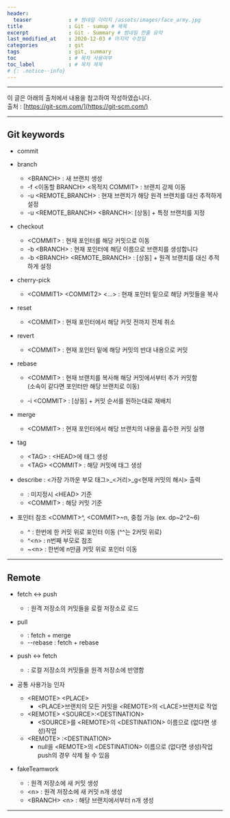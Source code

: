 ```yaml
---
header:
  teaser            : # 썸네일 이미지 /assets/images/face_army.jpg
title               : Git - sumup # 제목
excerpt             : Git - Summary # 썸네일 한줄 요약
last_modified_at    : 2020-12-03 # 마지막 수정일
categories          : git
tags                : git, summary
toc                 : # 목차 사용여부
toc_label           : # 목차 제목
# {: .notice--info}
---
```

---
이 글은 아래의 출처에서 내용을 참고하여 작성하였습니다.  
출처 : [https://git-scm.com/](https://git-scm.com/)

---

## Git keywords
  - commit
 
  - branch 
    - \<BRANCH\> : 새 브랜치 생성
    - -f \<이동할 BRANCH\> \<목적지 COMMIT\> : 브랜치 강제 이동
    - -u \<REMOTE_BRANCH\> : 현재 브랜치가 해당 원격 브랜치를 대신 추적하게 설정
    - -u \<REMOTE_BRANCH\> \<BRANCH\>: [상동] + 특정 브랜치를 지정
 
  - checkout 
    - \<COMMIT\> : 현재 포인터를 해당 커밋으로 이동
    - -b \<BRANCH\> : 현재 포인터에 해당 이름으로 브랜치를 생성합니다
    - -b \<BRANCH\> \<REMOTE_BRANCH\> : [상동] + 원격 브랜치를 대신 추적하게 설정
  
  - cherry-pick 
    - \<COMMIT1\> \<COMMIT2\> \<...\> : 현재 포인터 밑으로 해당 커밋들을 복사
 
  - reset 
    - \<COMMIT\> : 현재 포인터에서 해당 커밋 전까지 전체 취소
 
  - revert
    - \<COMMIT\> : 현재 포인터 밑에 해당 커밋의 반대 내용으로 커밋
 
  - rebase 
    - \<COMMIT\> : 현재 브랜치를 복사해 해당 커밋에서부터 추가 커밋함<br>(소속이 같다면 포인터만 해당 브랜치로 이동)
  
    - -i \<COMMIT\> : [상동] + 커밋 순서를 원하는대로 재배치
  
  - merge 
    - \<COMMIT\> : 현재 포인터에서 해당 브랜치의 내용을 흡수한 커밋 실행
  
  - tag
    - \<TAG\> : \<HEAD\>에 태그 생성
    - \<TAG\> \<COMMIT\> : 해당 커밋에 태그 생성

  - describe : \<가장 가까운 부모 태그\>_\<거리\>_g<현재 커밋의 해시> 출력 
    - : 미지정시 \<HEAD\> 기준 
    - \<COMMIT\> : 해당 커밋 기준
  
  - 포인터 참조 \<COMMIT\>^, \<COMMIT\>~n, 중첩 가능 (ex. dp~2^2~6)
    - ^ : 한번에 한 커밋 위로 포인터 이동 (^^는 2커밋 위로)
    - ^\<n\> : n번째 부모로 참조
    - ~\<n\> : 한번에 n만큼 커밋 위로 포인터 이동


---

## Remote

  - fetch <-> push
    - : 원격 저장소의 커밋들을 로컬 저장소로 로드
  - pull
    - : fetch + merge
    - --rebase : fetch + rebase
  - push <-> fetch
    - : 로컬 저장소의 커밋들을 원격 저장소에 반영함

  - 공통 사용가능 인자
    - \<REMOTE\> \<PLACE\>
      - \<PLACE\>브랜치의 모든 커밋을 \<REMOTE\>의 \<LACE\>브랜치로 작업
    - \<REMOTE\> \<SOURCE\>:\<DESTINATION\>
      - \<SOURCE\>를 \<REMOTE\>의 \<DESTINATION\> 이름으로 (없다면 생성)작업
    - \<REMOTE\> :\<DESTINATION\>
      - null을 \<REMOTE\>의 \<DESTINATION\> 이름으로 (없다면 생성)작업<br>push의 경우 삭제 될 수 있음

  - fakeTeamwork
    - : 원격 저장소에 새 커밋 생성
    - \<n\> : 원격 저장소에 새 커밋 n개 생성
    - \<BRANCH\> \<n\> : 해당 브랜치에서부터 n개 생성

---

